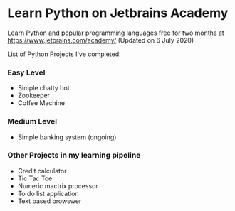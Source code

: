 # **Learn Python on Jetbrains Academy**

Learn Python and popular programming languages free for two months at https://www.jetbrains.com/academy/ (Updated on 6 July 2020)

List of Python Projects I've completed:

### Easy Level
- Simple chatty bot
- Zookeeper
- Coffee Machine

### Medium Level
- Simple banking system (ongoing)

### Other Projects in my learning pipeline
- Credit calculator
- Tic Tac Toe
- Numeric mactrix processor
- To do list application
- Text based browswer
